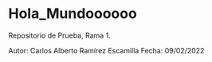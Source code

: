 # Hola_Mundoooooo
Repositorio de Prueba, Rama 1.


Autor: Carlos Alberto Ramírez Escamilla
Fecha: 09/02/2022
